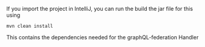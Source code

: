 If you import the project in IntelliJ, you can run the build the jar file for this using 

`mvn clean install`

This contains the dependencies needed for the graphQL-federation Handler 
